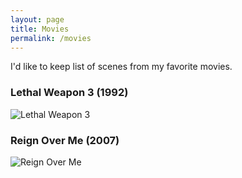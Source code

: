 ```yaml
---
layout: page
title: Movies
permalink: /movies
---
```


I'd like to keep list of scenes from my favorite movies.


### Lethal Weapon 3 (1992)

![Lethal Weapon 3](/public/images/pages/movies/lethal-weapon-3.png "Lethal Weapon 3")


### Reign Over Me (2007)

![Reign Over Me](/public/images/pages/movies/reign-over-me.png "Reign Over Me")
